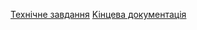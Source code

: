 [Технічне завдання](https://docs.google.com/document/d/1O3cM_zKrWSvecCVNPzxBf8iDwGmy4Vg0YC-pLG0U8fU/edit#heading=h.3qefl2d47ksh)
[Kiнцева документація](https://docs.google.com/document/d/15XHsTokARiy052bqB5bnI31yFhmKGP4A3xFjQqIXV5Q/edit#)
